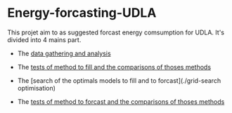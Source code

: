 # Energy-forcasting-UDLA
This projet aim to as suggested forcast energy comsumption for UDLA.
It's divided into 4 mains part.

* The [data gathering and analysis](https://github.com/alexphil12/Energy-forcasting-udla-fin/tree/main/Data%20extraction)

* The [tests of method to fill and the comparisons of thoses methods](https://github.com/alexphil12/Energy-forcasting-udla-fin/tree/main/filling%20method)

* The [search of the optimals models to fill and to forcast](./grid-search optimisation)

* The [tests of method to forcast and the comparisons of thoses methods](https://github.com/alexphil12/Energy-forcasting-udla-fin/tree/main/model%20to%20forecast)
